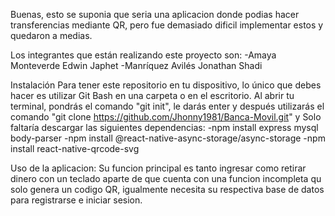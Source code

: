 Buenas, esto se suponia que seria una aplicacion donde podias hacer transferencias mediante QR, pero fue demasiado dificil implementar estos y quedaron a medias.

Los integrantes que están realizando este proyecto son: -Amaya Monteverde Edwin Japhet -Manríquez Avilés Jonathan Shadi

Instalación
 Para tener este repositorio en tu dispositivo, lo único que debes hacer es utilizar Git Bash en una carpeta o en el
 escritorio. Al abrir tu terminal, pondrás el comando "git init", le darás enter y después utilizarás el comando "git clone https://github.com/Jhonny1981/Banca-Movil.git" y Solo faltaría descargar las siguientes dependencias:
-npm install express mysql body-parser
-npm install @react-native-async-storage/async-storage
-npm install react-native-qrcode-svg

Uso de la aplicacion:
Su funcion principal es tanto ingresar como retirar dinero con un teclado aparte de que cuenta con una funcion incompleta qu solo genera un codigo QR, igualmente necesita su respectiva base de datos para registrarse e iniciar sesion.


